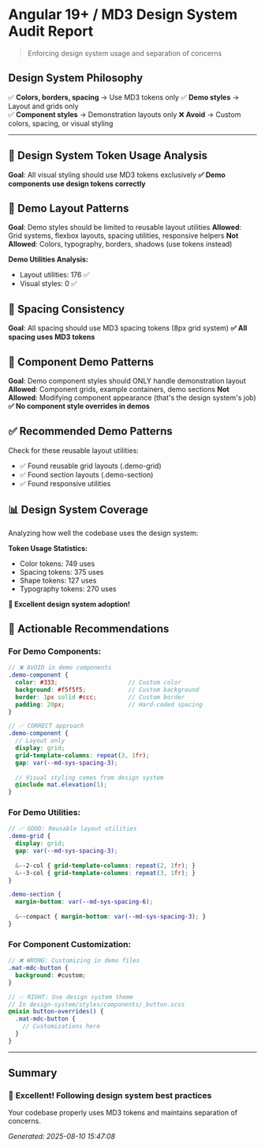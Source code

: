 # Angular 19+ / MD3 Design System Audit Report

> Enforcing design system usage and separation of concerns

## Design System Philosophy
✅ **Colors, borders, spacing** → Use MD3 tokens only
✅ **Demo styles** → Layout and grids only  
✅ **Component styles** → Demonstration layouts only
❌ **Avoid** → Custom colors, spacing, or visual styling

---

## 🎨 Design System Token Usage Analysis

**Goal**: All visual styling should use MD3 tokens exclusively
**✅ Demo components use design tokens correctly**

## 📐 Demo Layout Patterns

**Goal**: Demo styles should be limited to reusable layout utilities
**Allowed**: Grid systems, flexbox layouts, spacing utilities, responsive helpers
**Not Allowed**: Colors, typography, borders, shadows (use tokens instead)

**Demo Utilities Analysis:**
- Layout utilities: 176 ✅
- Visual styles:        0 ✅

## 📏 Spacing Consistency

**Goal**: All spacing should use MD3 spacing tokens (8px grid system)
**✅ All spacing uses MD3 tokens**

## 🧩 Component Demo Patterns

**Goal**: Demo component styles should ONLY handle demonstration layout
**Allowed**: Component grids, example containers, demo sections
**Not Allowed**: Modifying component appearance (that's the design system's job)
**✅ No component style overrides in demos**

## ✅ Recommended Demo Patterns

Check for these reusable layout utilities:
- ✅ Found reusable grid layouts (.demo-grid)
- ✅ Found section layouts (.demo-section)
- ✅ Found responsive utilities


## 📊 Design System Coverage

Analyzing how well the codebase uses the design system:

**Token Usage Statistics:**
- Color tokens:      749 uses
- Spacing tokens:      375 uses
- Shape tokens:      127 uses
- Typography tokens:      270 uses

**🎉 Excellent design system adoption!**

## 🎯 Actionable Recommendations

### For Demo Components:
```scss
// ❌ AVOID in demo components
.demo-component {
  color: #333;                    // Custom color
  background: #f5f5f5;            // Custom background
  border: 1px solid #ccc;         // Custom border
  padding: 20px;                  // Hard-coded spacing
}

// ✅ CORRECT approach
.demo-component {
  // Layout only
  display: grid;
  grid-template-columns: repeat(3, 1fr);
  gap: var(--md-sys-spacing-3);
  
  // Visual styling comes from design system
  @include mat.elevation(1);
}
```

### For Demo Utilities:
```scss
// ✅ GOOD: Reusable layout utilities
.demo-grid {
  display: grid;
  gap: var(--md-sys-spacing-3);
  
  &--2-col { grid-template-columns: repeat(2, 1fr); }
  &--3-col { grid-template-columns: repeat(3, 1fr); }
}

.demo-section {
  margin-bottom: var(--md-sys-spacing-6);
  
  &--compact { margin-bottom: var(--md-sys-spacing-3); }
}
```

### For Component Customization:
```scss
// ❌ WRONG: Customizing in demo files
.mat-mdc-button {
  background: #custom;
}

// ✅ RIGHT: Use design system theme
// In design-system/styles/components/_button.scss
@mixin button-overrides() {
  .mat-mdc-button {
    // Customizations here
  }
}
```


---

## Summary
### 🎉 **Excellent! Following design system best practices**

Your codebase properly uses MD3 tokens and maintains separation of concerns.

*Generated: 2025-08-10 15:47:08*
